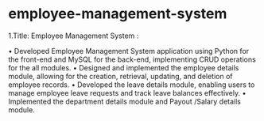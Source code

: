 # employee-management-system
1.Title: Employee Management System :

• Developed Employee Management System application using Python for the front-end and MySQL for the back-end, implementing CRUD operations for the all modules. 
• Designed and implemented the employee details module, allowing for the creation, retrieval, updating, and deletion of employee records. 
• Developed the leave details module, enabling users to manage employee leave requests and track leave balances effectively. 
• Implemented the department details module and Payout /Salary details module.
